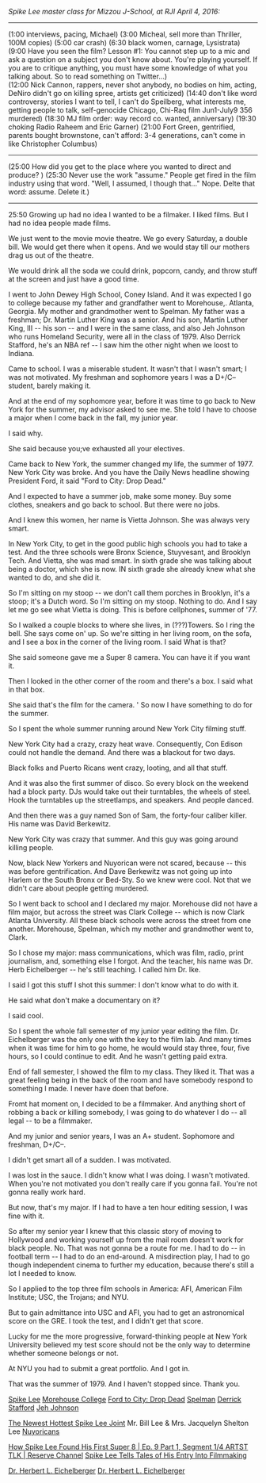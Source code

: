 *Spike Lee master class for Mizzou J-School, at RJI April 4, 2016:*

--------
(1:00 interviews, pacing, Michael)
(3:00 Micheal, sell more than Thriller, 100M copies)
(5:00 car crash)
(6:30 black women, carnage, Lysistrata)
(9:00 Have you seen the film? Lesson #1: You cannot step up to a mic and ask a question on a subject you don't know about. You're playing yourself. If you are to critique anything, you must have some knowledge of what you talking about. So to read something on Twitter...)   
(12:00 Nick Cannon, rappers, never shot anybody, no bodies on him, acting, DeNiro didn't go on killing spree, artists get criticized)
(14:40 don't like word controversy, stories I want to tell, I can't do Speilberg, what interests me, getting people to talk, self-genocide Chicago, Chi-Raq film Jun1-July9 356 murdered)
(18:30 MJ film order: way record co. wanted, anniversary) 
(19:30 choking Radio Raheem and Eric Garner)
(21:00 Fort Green, gentrified, parents bought brownstone, can't afford: 3-4 generations, can't come in like Christopher Columbus)

--------
(25:00 How did you get to the place where you wanted to direct and produce? )
(25:30 Never use the work "assume." People get fired in the film industry using that word. "Well, I assumed, I though that..." Nope. Delte that word: assume. Delete it.)

--------
25:50 Growing up  had no idea I wanted to be a filmaker. I liked films. But I had no idea people made films.

We just went to the movie movie theatre. We go every Saturday, a double bill. We would get there when it opens. And we would stay till our mothers drag us out of the theatre.

We would drink all the soda we could drink, popcorn, candy, and throw stuff at the screen and just have a good time.

I went to John Dewey High School, Coney Island. And it was expected I go to college because my father and grandfather went to Morehouse,. Atlanta, Georgia. My mother and grandmother went to Spelman. My father was a freshman; Dr. Martin Luther King was a senior. And his son, Martin Luther King, III -- his son -- and I were in the same class, and also Jeh Johnson who runs Homeland Security, were all in the class of 1979. Also Derrick Stafford, he's an NBA ref -- I saw him the other night when we loost to Indiana.

Came to school. I was a miserable student. It wasn't that I wasn't smart; I was not motivated. My freshman and sophomore years I was a D+/C– student, barely making it.

And at the end of my  sophomore year, before it was time to go back to New York for the summer, my advisor asked to see me. She told I have to choose a major when I come back in the fall, my junior year.

I said why.

She said because you;ve exhausted all your electives.

Came back to New York, the summer changed my life, the summer of 1977. New York City was broke. And you have the Daily News headline showing  President Ford, it said "Ford to City: Drop Dead."

And I expected to have a summer job, make some money. Buy some clothes, sneakers and go back to school. But there were no jobs.

And I knew this women, her name is Vietta Johnson. She was always very smart.

In New York City, to get in the good public high schools you had to take a test. And the three schools were Bronx Science, Stuyvesant, and Brooklyn Tech. And Vietta, she was mad smart. In sixth grade she was talking about being a doctor, which she is now. IN sixth grade she already knew what she wanted to do, and she did it.

So I'm sitting on my stoop -- we don't call them porches in Brooklyn, it's a stoop; it's a Dutch word. So I'm sitting on my stoop. Nothing to do. And I say let me go see what Vietta is doing. This is before cellphones, summer of '77.

So I walked a couple blocks to where she lives, in (???)Towers. So I ring the bell. She says come on' up. So we're sitting in her living room, on the sofa, and I see a box in the corner of the living room. I said What is that?

She said someone gave me a Super 8 camera. You can have it if you want it.

Then I looked in the other corner of the room and there's a box. I said what in that box.

She said that's the film for the camera.
'
So now I have something to do for the summer.

So I spent the whole summer running around New York City filming stuff.

New York City had a crazy, crazy heat wave. Consequently, Con Edison could not handle the demand. And there was a blackout for two days.

Black folks and Puerto Ricans went crazy, looting, and all that stuff.

And it was also the first summer of disco. So every block on the weekend had a block party. DJs would take out their turntables, the wheels of steel. Hook the turntables up the streetlamps, and speakers. And people danced.

And then there was a guy named Son of Sam, the forty-four caliber killer. His name was David Berkewitz.

New York City was crazy that summer. And this guy was going around killing people.

Now, black New Yorkers and Nuyorican were not scared, because -- this was before gentrification. And Dave Berkewitz was not going up into Harlem or the South Bronx or Bed-Sty. So we knew were cool. Not that we didn't care about people getting murdered.

So I went back to school and I declared my major. Morehouse did not have a film major, but across the street was Clark College -- which is now Clark Atlanta University. All these black schools were across the street from one another. Morehouse, Spelman, which my mother and grandmother went to, Clark.

So I chose my major: mass communications, which was film, radio, print journalism, and, something else I forgot. And the teacher, his name was Dr. Herb Eichelberger -- he's still teaching. I called him Dr. Ike.

I said I got this stuff I shot this summer: I don't know what to do with it.

He said what don't make a documentary on it?

I said cool.

So I spent the whole fall semester of my junior year editing the film. Dr. Eichelberger was the only one with the key to the film lab. And many times when it was time for him to go home, he would would stay three, four, five hours, so I could continue to edit. And he wasn't getting paid extra.

End of fall semester, I showed the film to my class. They liked it. That was a great feeling being in the back of the room and have somebody respond to something I made. I never have doen that before.

Fromt hat moment on, I decided to be a filmmaker. And anything short of robbing a back or killing somebody, I was going to do whatever I do -- all legal -- to be a filmmaker.

And my junior and senior years, I was an A+ student. Sophomore and freshman, D+/C–.

I didn't get smart all of a sudden. I was motivated.

I was lost in the sauce. I didn't know what I was doing. I wasn't motivated. When you're not motivated you don't really care if you gonna fail. You're not gonna really work hard.

But now, that's my major. If I had to have a ten hour editing session, I was fine with it.

So after my senior year I knew that this classic story of moving to Hollywood and working yourself up from the mail room doesn't work for black people. No. That was not gonna be a route for me. I had to do -- in football term -- I had to do an end-around. A misdirection play, I had to go though independent cinema to further my education, because there's still a lot I needed to know.

So I applied to the top three film schools in America: AFI, American Film Institute; USC, the Trojans; and NYU.

But to gain admittance into USC and AFI, you had to get an astronomical score on the GRE. I took the test, and I didn't get that score.

Lucky for me the more progressive, forward-thinking people at New York University believed my test score should not be the only way to determine whether someone belongs or not.

At NYU you had to submit a great portfolio. And I got in.

That was the summer of 1979. And I haven't stopped since. Thank you.

[Spike Lee](https://en.wikipedia.org/wiki/Spike_Lee)
[Morehouse College](https://en.wikipedia.org/wiki/Morehouse_College)
[Ford to City: Drop Dead](http://www.nytimes.com/2006/12/28/nyregion/28veto.html)
[Spelman](https://en.wikipedia.org/wiki/Spelman_College)
[Derrick Stafford](http://www.basketball-refs.com/active-nba-referees/derrick-stafford/)
[Jeh Johnson](https://en.wikipedia.org/wiki/Jeh_Johnson)

[The Newest Hottest Spike Lee Joint](https://www.kickstarter.com/projects/spikelee/the-newest-hottest-spike-lee-joint/posts/567308)
Mr. Bill Lee & Mrs. Jacquelyn Shelton Lee
[Nuyoricans](https://en.wikipedia.org/wiki/Nuyorican)

[How Spike Lee Found His First Super 8 | Ep. 9 Part 1, Segment 1/4 ARTST TLK | Reserve Channel](https://www.youtube.com/watch?v=E1fzQHSr4bQ)
[Spike Lee Tells Tales of His Entry Into Filmmaking](http://www.hamilton.edu/news/story/spike-lee-regales-crowd-with-tales-of-growing-into-a-filmmaker)

[Dr. Herbert L. Eichelberger](http://rollingout.com/2007/08/23/dr-herbert-eichelberger-the-art-of-storytelling/)
[Dr. Herbert L. Eichelberger](http://www.cau.edu/directory/eichelberger-herbert.html)

